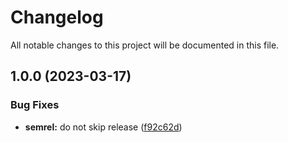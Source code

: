 # Changelog

All notable changes to this project will be documented in this file.

## 1.0.0 (2023-03-17)


### Bug Fixes

* **semrel:** do not skip release ([f92c62d](https://github.com/FalcoSuessgott/ansdoc-action/commit/f92c62de0ff7ca0085d23311f32f0833ba5eb325))
